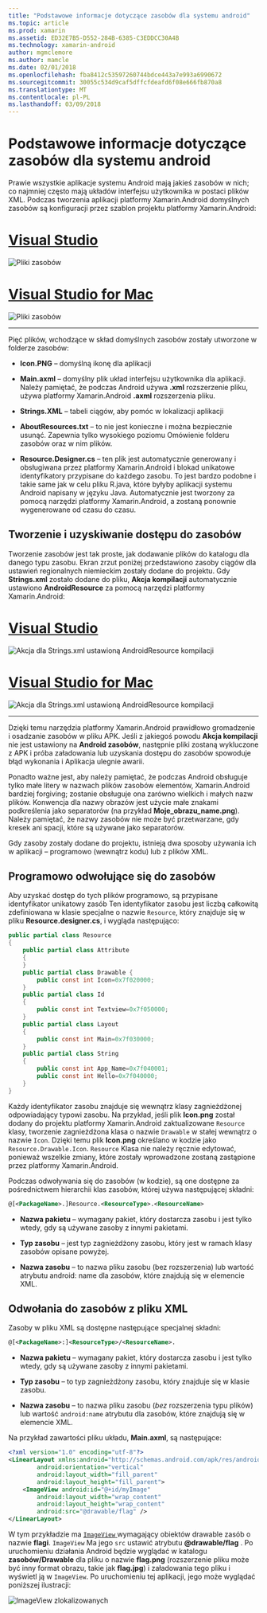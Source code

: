 ```yaml
---
title: "Podstawowe informacje dotyczące zasobów dla systemu android"
ms.topic: article
ms.prod: xamarin
ms.assetid: ED32E7B5-D552-284B-6385-C3EDDCC30A4B
ms.technology: xamarin-android
author: mgmclemore
ms.author: mamcle
ms.date: 02/01/2018
ms.openlocfilehash: fba8412c53597260744bdce443a7e993a6990672
ms.sourcegitcommit: 30055c534d9caf5dffcfdeafd6f08e666fb870a8
ms.translationtype: MT
ms.contentlocale: pl-PL
ms.lasthandoff: 03/09/2018
---
```

# <a name="android-resource-basics"></a>Podstawowe informacje dotyczące zasobów dla systemu android

Prawie wszystkie aplikacje systemu Android mają jakieś zasobów w nich; co najmniej często mają układów interfejsu użytkownika w postaci plików XML. Podczas tworzenia aplikacji platformy Xamarin.Android domyślnych zasobów są konfiguracji przez szablon projektu platformy Xamarin.Android:

# <a name="visual-studiotabvswin"></a>[Visual Studio](#tab/vswin)

![Pliki zasobów](android-resource-basics-images/01-resource-files-vs.png)
 
# <a name="visual-studio-for-mactabvsmac"></a>[Visual Studio for Mac](#tab/vsmac)

![Pliki zasobów](android-resource-basics-images/01-resource-files-xs.png)
 
-----

Pięć plików, wchodzące w skład domyślnych zasobów zostały utworzone w folderze zasobów:

-  **Icon.PNG** &ndash; domyślną ikonę dla aplikacji

-  **Main.axml** &ndash; domyślny plik układ interfejsu użytkownika dla aplikacji. Należy pamiętać, że podczas Android używa **.xml** rozszerzenie pliku, używa platformy Xamarin.Android **.axml** rozszerzenia pliku.

-  **Strings.XML** &ndash; tabeli ciągów, aby pomóc w lokalizacji aplikacji

-  **AboutResources.txt** &ndash; to nie jest konieczne i można bezpiecznie usunąć. Zapewnia tylko wysokiego poziomu Omówienie folderu zasobów oraz w nim plików.

-  **Resource.Designer.cs** &ndash; ten plik jest automatycznie generowany i obsługiwana przez platformy Xamarin.Android i blokad unikatowe identyfikatory przypisane do każdego zasobu. To jest bardzo podobne i takie same jak w celu pliku R.java, które byłyby aplikacji systemu Android napisany w języku Java. Automatycznie jest tworzony za pomocą narzędzi platformy Xamarin.Android, a zostaną ponownie wygenerowane od czasu do czasu.


## <a name="creating-and-accessing-resources"></a>Tworzenie i uzyskiwanie dostępu do zasobów

Tworzenie zasobów jest tak proste, jak dodawanie plików do katalogu dla danego typu zasobu. Ekran zrzut poniżej przedstawiono zasoby ciągów dla ustawień regionalnych niemieckim zostały dodane do projektu. Gdy **Strings.xml** zostało dodane do pliku, **Akcja kompilacji** automatycznie ustawiono **AndroidResource** za pomocą narzędzi platformy Xamarin.Android:

# <a name="visual-studiotabvswin"></a>[Visual Studio](#tab/vswin)

![Akcja dla Strings.xml ustawioną AndroidResource kompilacji](android-resource-basics-images/02-build-action-vs.png)
 
# <a name="visual-studio-for-mactabvsmac"></a>[Visual Studio for Mac](#tab/vsmac)

![Akcja dla Strings.xml ustawioną AndroidResource kompilacji](android-resource-basics-images/02-build-action-xs.png)
 
-----
 

Dzięki temu narzędzia platformy Xamarin.Android prawidłowo gromadzenie i osadzanie zasobów w pliku APK. Jeśli z jakiegoś powodu **Akcja kompilacji** nie jest ustawiony na **Android zasobów**, następnie pliki zostaną wykluczone z APK i próba załadowania lub uzyskania dostępu do zasobów spowoduje błąd wykonania i Aplikacja ulegnie awarii.

Ponadto ważne jest, aby należy pamiętać, że podczas Android obsługuje tylko małe litery w nazwach plików zasobów elementów, Xamarin.Android bardziej forgiving; zostanie obsługuje ona zarówno wielkich i małych nazw plików. Konwencja dla nazwy obrazów jest użycie małe znakami podkreślenia jako separatorów (na przykład **Moje\_obrazu\_name.png**). Należy pamiętać, że nazwy zasobów nie może być przetwarzane, gdy kresek ani spacji, które są używane jako separatorów.

Gdy zasoby zostały dodane do projektu, istnieją dwa sposoby używania ich w aplikacji &ndash; programowo (wewnątrz kodu) lub z plików XML.


## <a name="referencing-resources-programmatically"></a>Programowo odwołujące się do zasobów

Aby uzyskać dostęp do tych plików programowo, są przypisane identyfikator unikatowy zasób Ten identyfikator zasobu jest liczbą całkowitą zdefiniowana w klasie specjalne o nazwie `Resource`, który znajduje się w pliku **Resource.designer.cs**, i wygląda następująco:

```csharp
public partial class Resource
{
    public partial class Attribute
    {
    }
    public partial class Drawable {
        public const int Icon=0x7f020000;
    }
    public partial class Id
    {
        public const int Textview=0x7f050000;
    }
    public partial class Layout
    {
        public const int Main=0x7f030000;
    }
    public partial class String
    {
        public const int App_Name=0x7f040001;
        public const int Hello=0x7f040000;
    }
}
```

Każdy identyfikator zasobu znajduje się wewnątrz klasy zagnieżdżonej odpowiadający typowi zasobu. Na przykład, jeśli plik **Icon.png** został dodany do projektu platformy Xamarin.Android zaktualizowane `Resource` klasy, tworzenie zagnieżdżona klasa o nazwie `Drawable` w stałej wewnątrz o nazwie `Icon`.
Dzięki temu plik **Icon.png** określano w kodzie jako `Resource.Drawable.Icon`. `Resource` Klasa nie należy ręcznie edytować, ponieważ wszelkie zmiany, które zostały wprowadzone zostaną zastąpione przez platformy Xamarin.Android.

Podczas odwoływania się do zasobów (w kodzie), są one dostępne za pośrednictwem hierarchii klas zasobów, której używa następującej składni:

```xml
@[<PackageName>.]Resource.<ResourceType>.<ResourceName>
```

-  **Nazwa pakietu** &ndash; wymagany pakiet, który dostarcza zasobu i jest tylko wtedy, gdy są używane zasoby z innymi pakietami.

-  **Typ zasobu** &ndash; jest typ zagnieżdżony zasobu, który jest w ramach klasy zasobów opisane powyżej.

-  **Nazwa zasobu** &ndash; to nazwa pliku zasobu (bez rozszerzenia) lub wartość atrybutu android: name dla zasobów, które znajdują się w elemencie XML.


## <a name="referencing-resources-from-xml"></a>Odwołania do zasobów z pliku XML

Zasoby w pliku XML są dostępne następujące specjalnej składni:

```xml
@[<PackageName>:]<ResourceType>/<ResourceName>.
```

-  **Nazwa pakietu** &ndash; wymagany pakiet, który dostarcza zasobu i jest tylko wtedy, gdy są używane zasoby z innymi pakietami.

-  **Typ zasobu** &ndash; to typ zagnieżdżony zasobu, który znajduje się w klasie zasobu.

-  **Nazwa zasobu** &ndash; to nazwa pliku zasobu (*bez* rozszerzenia typu plików) lub wartość `android:name` atrybutu dla zasobów, które znajdują się w elemencie XML.

Na przykład zawartości pliku układu, **Main.axml**, są następujące:

```xml
<?xml version="1.0" encoding="utf-8"?>
<LinearLayout xmlns:android="http://schemas.android.com/apk/res/android"
        android:orientation="vertical"
        android:layout_width="fill_parent"
        android:layout_height="fill_parent">
    <ImageView android:id="@+id/myImage"
        android:layout_width="wrap_content"
        android:layout_height="wrap_content"
        android:src="@drawable/flag" />
</LinearLayout>
```

W tym przykładzie ma [ `ImageView` ](https://developer.xamarin.com/recipes/android/controls/imageview) wymagający obiektów drawable zasób o nazwie **flagi**. `ImageView` Ma jego `src` ustawić atrybutu  **@drawable/flag** . Po uruchomieniu działania Android będzie wyglądać w katalogu **zasobów/Drawable** dla pliku o nazwie **flag.png** (rozszerzenie pliku może być inny format obrazu, takie jak **flag.jpg**) i załadowania tego pliku i wyświetl ją w `ImageView`.
Po uruchomieniu tej aplikacji, jego może wyglądać poniższej ilustracji:

![ImageView zlokalizowanych](android-resource-basics-images/03-localized-screenshot.png)

